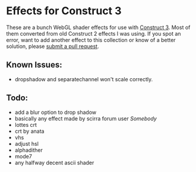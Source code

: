 # Effects for Construct 3

These are a bunch WebGL shader effects for use with [Construct 3](https://www.construct.net/). Most of them converted from old Construct 2 effects I was using. If you spot an error, want to add another effect to this collection or know of a better solution, please [submit a pull request](../../pulls).

## Known Issues:

* dropshadow and separatechannel won't scale correctly.

## Todo:

* add a blur option to drop shadow
* basically any effect made by scirra forum user *Somebody*
* lottes crt
* crt by anata
* vhs
* adjust hsl
* alphadither
* mode7
* any halfway decent ascii shader
